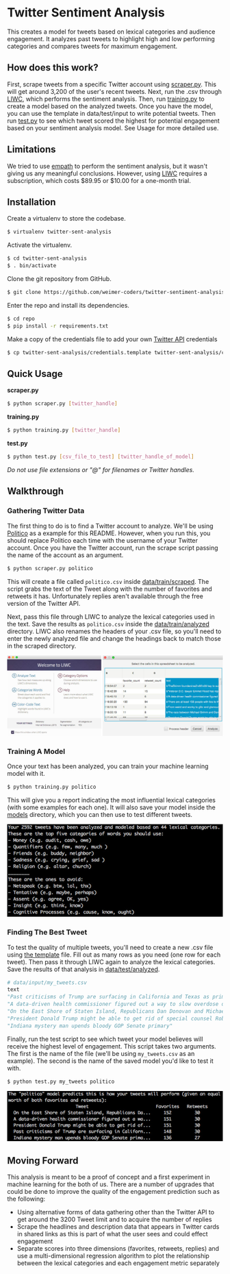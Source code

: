 # Twitter Sentiment Analysis

This creates a model for tweets based on lexical categories and audience engagement. It analyzes past tweets to highlight high and low performing categories and compares tweets for maximum engagement.

## How does this work?
First, scrape tweets from a specific Twitter account using [scraper.py](scraper.py). This will get around 3,200 of the user's recent tweets. Next, run the .csv through [LIWC](https://liwc.wpengine.com/), which performs the sentiment analysis. Then, run [training.py](training.py) to create a model based on the analyzed tweets. Once you have the model, you can use the template in data/test/input to write potential tweets. Then run [test.py](test.py) to see which tweet scored the highest for potential engagement based on your sentiment analysis model. See Usage for more detailed use.

## Limitations
We tried to use [empath](https://github.com/Ejhfast/empath-client) to perform the sentiment analysis, but it wasn't giving us any meaningful conclusions. However, using [LIWC](http://liwc.wpengine.com/) requires a subscription, which costs $89.95 or $10.00 for a one-month trial.

## Installation

Create a virtualenv to store the codebase.
```bash
$ virtualenv twitter-sent-analysis
```

Activate the virtualenv.
```bash
$ cd twitter-sent-analysis
$ . bin/activate
```

Clone the git repository from GitHub.
```bash
$ git clone https://github.com/weimer-coders/twitter-sentiment-analysis repo
```

Enter the repo and install its dependencies.
```bash
$ cd repo
$ pip install -r requirements.txt
```

Make a copy of the credentials file to add your own [Twitter API](https://apps.twitter.com/) credentials
```bash
$ cp twitter-sent-analysis/credentials.template twitter-sent-analysis/credentials.py
```

## Quick Usage
**scraper.py**
```bash
$ python scraper.py [twitter_handle]
```

**training.py**
```bash
$ python training.py [twitter_handle]
```

**test.py**
```bash
$ python test.py [csv_file_to_test] [twitter_handle_of_model]
```
*Do not use file extensions or "@" for filenames or Twitter handles.*

## Walkthrough

### Gathering Twitter Data

The first thing to do is to find a Twitter account to analyze. We'll be using [Politico](https://twitter.com/politico) as a example for this README. However, when you run this, you should replace Politico each time with the username of your Twitter account. Once you have the Twitter account, run the scrape script passing the name of the account as an argument.
```bash
$ python scraper.py politico
```

This will create a file called `politico.csv` inside [data/train/scraped](data/train/scraped). The script grabs the text of the Tweet along with the number of favorites and retweets it has. Unfortunately replies aren't available through the free version of the Twitter API.

Next, pass this file through LIWC to analyze the lexical categories used in the text. Save the results as `politico.csv` inside the [data/train/analyzed](data/train/analyzed) directory. LIWC also renames the headers of your .csv file, so you'll need to enter the newly analyzed file and change the headings back to match those in the scraped directory.

![LIWC](media/liwc.jpg)

### Training A Model

Once your text has been analyzed, you can train your machine learning model with it.

```bash
$ python training.py politico
```

This will give you a report indicating the most influential lexical categories (with some examples for each one). It will also save your model inside the [models](models) directory, which you can then use to test different tweets.

![Train](media/train.jpg)

### Finding The Best Tweet

To test the quality of multiple tweets, you'll need to create a new .csv file using [the template](data/test/input/template) file. Fill out as many rows as you need (one row for each tweet). Then pass it through LIWC again to analyze the lexical categories. Save the results of that analysis in [data/test/analyzed](data/test/analyzed).

```python
# data/input/my_tweets.csv
text
"Past criticisms of Trump are surfacing in California and Texas as primary season heats up"
"A data-driven health commissioner figured out a way to slow overdose deaths. But treating addiction is a much harder problem"
"On the East Shore of Staten Island, Republicans Dan Donovan and Michael Grimm embrace the president in Trump country brawl"
"President Donald Trump might be able to get rid of special counsel Robert Mueller — but he can’t kill off the Russia probe"
"Indiana mystery man upends bloody GOP Senate primary"
```

Finally, run the test script to see which tweet your model believes will receive the highest level of engagement. This script takes two arguments. The first is the name of the file (we'll be using `my_tweets.csv` as an example). The second is the name of the saved model you'd like to test it with.


```bash
$ python test.py my_tweets politico
```

![Test](media/test.jpg)

## Moving Forward

This analysis is meant to be a proof of concept and a first experiment in machine learning for the both of us. There are a number of upgrades that could be done to improve the quality of the engagement prediction such as the following:
- Using alternative forms of data gathering other than the Twitter API to get around the 3200 Tweet limit and to acquire the number of replies
- Scrape the headlines and description data that appears in Twitter cards in shared links as this is part of what the user sees and could effect engagement
- Separate scores into three dimensions (favorites, retweets, replies) and use a multi-dimensional regression algorithm to plot the relationship between the lexical categories and each engagement metric separately
